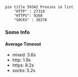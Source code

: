 
```mermaid
pie title 59342 Proxies in list
    "HTTP" : 27318
    "HTTPS": 9268
    "SOCKS" : 30378
```

### Some Info
#### Average Timeout

- mixed: 3.6s
- http: 1.9s
- https: 8.2s
- socks: 5.2s